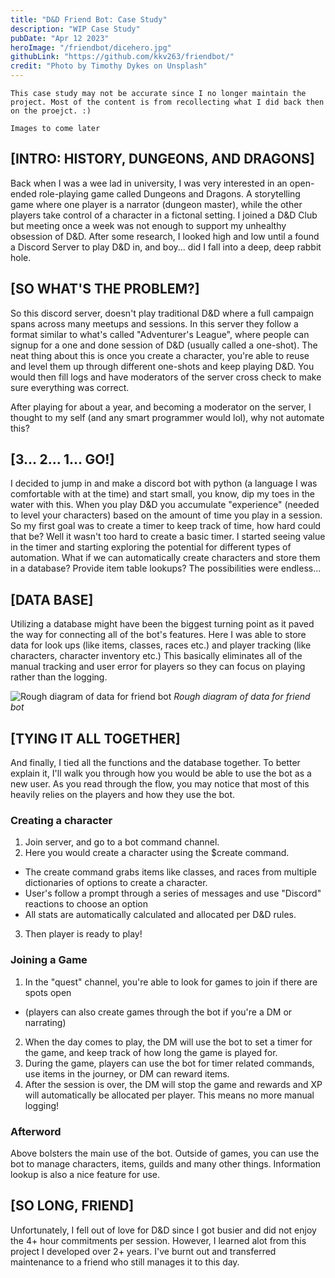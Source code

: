 ```yaml
---
title: "D&D Friend Bot: Case Study"
description: "WIP Case Study"
pubDate: "Apr 12 2023"
heroImage: "/friendbot/dicehero.jpg"
githubLink: "https://github.com/kkv263/friendbot/"
credit: "Photo by Timothy Dykes on Unsplash"
---
```

```This case study may not be accurate since I no longer maintain the project. Most of the content is from recollecting what I did back then on the proejct. :)```

```Images to come later ```

## [INTRO: HISTORY, DUNGEONS, AND DRAGONS]
Back when I was a wee lad in university, I was very interested in an open-ended role-playing game called Dungeons and Dragons. A storytelling game where one player is a narrator (dungeon master), while the other players take control of a character in a fictonal setting. I joined a D&D Club but meeting once a week was not enough to support my unhealthy obsession of D&D. After some research, I looked high and low until a found a Discord Server to play D&D in, and boy... did I fall into a deep, deep rabbit hole.

## [SO WHAT'S THE PROBLEM?]
So this discord server, doesn't play traditional D&D where a full campaign spans across many meetups and sessions. In this server they follow a format similar to what's called "Adventurer's League", where people can signup for a one and done session of D&D (usually called a one-shot). The neat thing about this is once you create a character, you're able to reuse and level them up through different one-shots and keep playing D&D. You would then fill logs and have moderators of the server cross check to make sure everything was correct.

After playing for about a year, and becoming a moderator on the server, I thought to my self (and any smart programmer would lol), why not automate this? 

## [3... 2... 1... GO!]
I decided to jump in and make a discord bot with python (a language I was comfortable with at the time) and start small, you know, dip my toes in the water with this. When you play D&D you accumulate "experience" (needed to level your characters) based on the amount of time you play in a session. So my first goal was to create a timer to keep track of time, how hard could that be? Well it wasn't too hard to create a basic timer. I started seeing value in the timer and starting exploring the potential for different types of automation. What if we can automatically create characters and store them in a database? Provide item table lookups? The possibilities were endless...

## [DATA BASE]
Utilizing a database might have been the biggest turning point as it paved the way for connecting all of the bot's features. Here I was able to store data for look ups (like items, classes, races etc.) and player tracking (like characters, character inventory etc.) This basically eliminates all of the manual tracking and user error for players so they can focus on playing rather than the logging.

![Rough diagram of data for friend bot](/friendbot/friendbotdiagram.png)
*Rough diagram of data for friend bot*

## [TYING IT ALL TOGETHER]
And finally, I tied all the functions and the database together. To better explain it, I'll walk you through how you would be able to use the bot as a new user. As you read through the flow, you may notice that most of this heavily relies on the players and how they use the bot.

### Creating a character
1. Join server, and go to a bot command channel. 
2. Here you would create a character using the $create command. 
  - The create command grabs items like classes, and races from multiple dictionaries of options to create a character.
  - User's follow a prompt through a series of messages and use "Discord" reactions to choose an option
  - All stats are automatically calculated and allocated per D&D rules.
3. Then player is ready to play!

### Joining a Game
1. In the "quest" channel, you're able to look for games to join if there are spots open 
 - (players can also create games through the bot if you're a DM or narrating)
2. When the day comes to play, the DM will use the bot to set a timer for the game, and keep track of how long the game is played for.
3. During the game, players can use the bot for timer related commands, use items in the journey, or DM can reward items. 
4. After the session is over, the DM will stop the game and rewards and XP will automatically be allocated per player. This means no more manual logging!

### Afterword
Above bolsters the main use of the bot. Outside of games, you can use the bot to manage characters, items, guilds and many other things. Information lookup is also a nice feature for use.

## [SO LONG, FRIEND]
Unfortunately, I fell out of love for D&D since I got busier and did not enjoy the 4+ hour commitments per session. However, I learned alot from this project I developed over 2+ years. I've burnt out and transferred maintenance to a friend who still manages it to this day. 